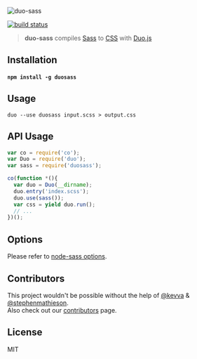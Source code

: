 ![duo-sass](https://i.cloudup.com/nNMvpUip5c-2000x2000.png)

[![build status][travis-image]][travis-url]

[travis-image]: https://img.shields.io/travis/stephenway/duo-sass.svg?style=flat
[travis-url]: https://travis-ci.org/stephenway/duo-sass

> **duo-sass** compiles [Sass](http://sass-lang.com/) to [CSS](http://www.w3.org/Style/CSS/Overview.en.html) with [Duo.js](http://duojs.org/)

## Installation

#### `npm install -g duosass` 

## Usage

``` shell
duo --use duosass input.scss > output.css
```

## API Usage

``` js
var co = require('co');
var Duo = require('duo');
var sass = require('duosass');

co(function *(){
  var duo = Duo(__dirname);
  duo.entry('index.scss');
  duo.use(sass());
  var css = yield duo.run();
  // ...
})();
```

## Options

Please refer to [node-sass options](https://github.com/sass/node-sass#usage).

## Contributors

This project wouldn't be possible without the help of [@kevva](https://github.com/kevva) & [@stephenmathieson](https://github.com/stephenmathieson).<br>
Also check out our [contributors](https://github.com/stephenway/duo-sass/graphs/contributors) page.

## License

MIT

